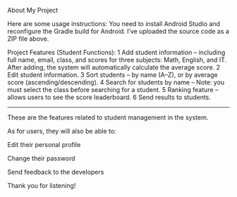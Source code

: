 About My Project

Here are some usage instructions:
You need to install Android Studio and reconfigure the Gradle build for Android.
I’ve uploaded the source code as a ZIP file above.

Project Features (Student Functions):
1
Add student information – including full name, email, class, and scores for three subjects: Math, English, and IT.
After adding, the system will automatically calculate the average score.
2
Edit student information.
3
Sort students – by name (A–Z), or by average score (ascending/descending).
4
Search for students by name – Note: you must select the class before searching for a student.
5
Ranking feature – allows users to see the score leaderboard.
6
Send results to students.

----------------------------------------------------------------------------------------
These are the features related to student management in the system.

As for users, they will also be able to:

Edit their personal profile

Change their password

Send feedback to the developers

Thank you for listening!
